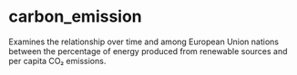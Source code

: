 # carbon_emission
Examines the relationship over time and among European Union  nations between the percentage of energy produced from renewable sources and per  capita CO₂ emissions.
